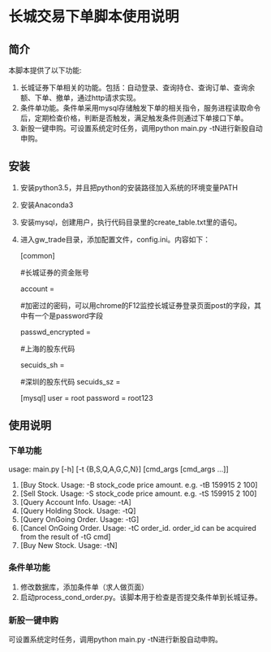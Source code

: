 # 长城交易下单脚本使用说明
## 简介
本脚本提供了以下功能:

1. 长城证券下单相关的功能。包括：自动登录、查询持仓、查询订单、查询余额、下单、撤单，通过http请求实现。
2. 条件单功能。条件单采用mysql存储触发下单的相关指令，服务进程读取命令后，定期检查价格，判断是否触发，满足触发条件则通过下单接口下单。
3. 新股一键申购。可设置系统定时任务，调用python main.py -tN进行新股自动申购。 

## 安装
1. 安装python3.5，并且把python的安装路径加入系统的环境变量PATH
2. 安装Anaconda3
3. 安装mysql，创建用户，执行代码目录里的create_table.txt里的语句。
4. 进入gw_trade目录，添加配置文件，config.ini。内容如下：
    
	[common]
	
	\#长城证券的资金账号
	
	account = 
	
	\#加密过的密码，可以用chrome的F12监控长城证券登录页面post的字段，其中有一个是password字段
	
	passwd_encrypted = 
	
	\#上海的股东代码
	
	secuids_sh = 
	
	\#深圳的股东代码
	secuids_sz =  

	[mysql]
	user = root
	password = root123


## 使用说明
### 下单功能
usage: main.py [-h] [-t {B,S,Q,A,G,C,N}] [cmd_args [cmd_args ...]]

1. [Buy Stock. Usage: -B stock_code price amount. e.g. -tB 159915 2 100] 
2. [Sell Stock. Usage: -S stock_code  price amount. e.g. -tS 159915 2 100]
3. [Query Account Info. Usage: -tA] 
4. [Query Holding Stock. Usage: -tQ]
5. [Query OnGoing Order. Usage: -tG] 
6. [Cancel OnGoing Order. Usage: -tC order_id. order_id can be acquired from the result of -tG cmd] 
7. [Buy New Stock. Usage: -tN]

### 条件单功能
1. 修改数据库，添加条件单（求人做页面）
2. 启动process_cond_order.py。该脚本用于检查是否提交条件单到长城证券。

### 新股一键申购
可设置系统定时任务，调用python main.py -tN进行新股自动申购。


